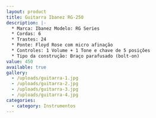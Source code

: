 ```yaml
---
layout: product
title: Guitarra Ibanez RG-250
description: |-
  * Marca: Ibanez Modelo: RG Series
  * Cordas: 6
  * Trastes: 24
  * Ponte: Floyd Rose com micro afinação
  * Controles: 1 Volume + 1 Tone e chave de 5 posições
  * Tipo da construção: Braço parafusado (bolt-on)
value: 450
available: true
gallery:
  - /uploads/guitarra-1.jpg
  - /uploads/guitarra-2.jpg
  - /uploads/guitarra-3.jpg
  - /uploads/guitarra-4.jpg
categories:
  - category: Instrumentos
---
```

